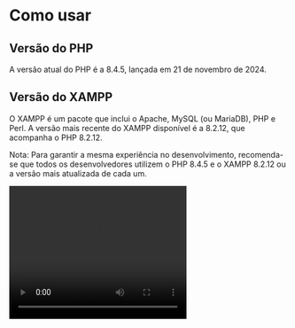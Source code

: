 # Como usar
## Versão do PHP
A versão atual do PHP é a 8.4.5, 
lançada em 21 de novembro de 2024. 

## Versão do XAMPP
O XAMPP é um pacote que inclui o Apache, MySQL (ou MariaDB), 
PHP e Perl. A versão mais recente do XAMPP disponível é a 8.2.12, que acompanha o PHP 8.2.12. 

Nota: Para garantir a mesma experiência no desenvolvimento, recomenda-se que todos os 
desenvolvedores utilizem o PHP 8.4.5 e o XAMPP 8.2.12 ou a versão mais atualizada de cada um.

<video width="320" height="240" controls>
  <source src="TESTE TÉCNICO - PHARMAVIEWS.mp4" type="video/mp4">
  Seu navegador não suporta o elemento de vídeo.
</video>
